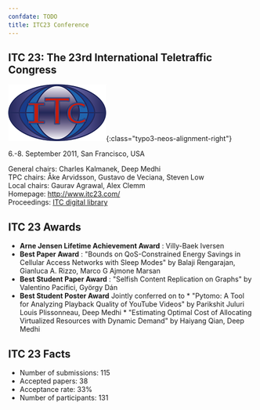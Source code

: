 ```yaml
---
confdate: TODO
title: ITC23 Conference
---
```


## ITC 23: The 23rd International Teletraffic Congress

![](/assets/Persistent/itc18-27-small.png){:class="typo3-neos-alignment-right"}

6.-8. September 2011, San Francisco, USA


General chairs: Charles Kalmanek, Deep Medhi<br/>
TPC chairs: Åke Arvidsson, Gustavo de Veciana, Steven Low<br/>
Local chairs: Gaurav Agrawal, Alex Clemm<br/>
Homepage: <http://www.itc23.com/><br/>
Proceedings: [ITC digital library](/itc-library/itc23.html)

## ITC 23 Awards


  *  **Arne Jensen Lifetime Achievement Award** : Villy-Baek Iversen
  *  **Best Paper Award** : "Bounds on QoS-Constrained Energy Savings in Cellular Access Networks with Sleep Modes" by Balaji Rengarajan, Gianluca A. Rizzo, Marco G Ajmone Marsan
  *  **Best Student Paper Award** : "Selfish Content Replication on Graphs" by Valentino Pacifici, György Dán
  *  **Best Student Poster Award** Jointly conferred on to
    * "Pytomo: A Tool for Analyzing Playback Quality of YouTube Videos" by Parikshit Juluri Louis Plissonneau, Deep Medhi
    * "Estimating Optimal Cost of Allocating Virtualized Resources with Dynamic Demand" by Haiyang Qian, Deep Medhi



## ITC 23 Facts

  * Number of submissions: 115
  * Accepted papers: 38
  * Acceptance rate: 33%
  * Number of participants: 131

